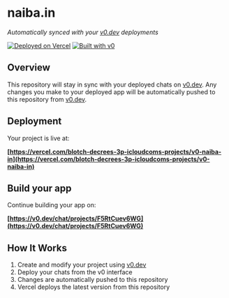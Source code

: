 # naiba.in

*Automatically synced with your [v0.dev](https://v0.dev) deployments*

[![Deployed on Vercel](https://img.shields.io/badge/Deployed%20on-Vercel-black?style=for-the-badge&logo=vercel)](https://vercel.com/blotch-decrees-3p-icloudcoms-projects/v0-naiba-in)
[![Built with v0](https://img.shields.io/badge/Built%20with-v0.dev-black?style=for-the-badge)](https://v0.dev/chat/projects/F5RtCuev6WG)

## Overview

This repository will stay in sync with your deployed chats on [v0.dev](https://v0.dev).
Any changes you make to your deployed app will be automatically pushed to this repository from [v0.dev](https://v0.dev).

## Deployment

Your project is live at:

**[https://vercel.com/blotch-decrees-3p-icloudcoms-projects/v0-naiba-in](https://vercel.com/blotch-decrees-3p-icloudcoms-projects/v0-naiba-in)**

## Build your app

Continue building your app on:

**[https://v0.dev/chat/projects/F5RtCuev6WG](https://v0.dev/chat/projects/F5RtCuev6WG)**

## How It Works

1. Create and modify your project using [v0.dev](https://v0.dev)
2. Deploy your chats from the v0 interface
3. Changes are automatically pushed to this repository
4. Vercel deploys the latest version from this repository